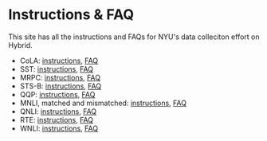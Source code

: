 # Instructions & FAQ

This site has all the instructions and FAQs for NYU's data colleciton effort on Hybrid. 
- CoLA: [instructions](https://nyu-mll.github.io/GLUE-human-performance/cola), [FAQ](https://nyu-mll.github.io/GLUE-human-performance/cola-faq)
- SST: [instructions](https://nyu-mll.github.io/GLUE-human-performance/sst), [FAQ](https://nyu-mll.github.io/GLUE-human-performance/sst-faq)
- MRPC: [instructions](https://nyu-mll.github.io/GLUE-human-performance/mrpc), [FAQ](https://nyu-mll.github.io/GLUE-human-performance/mrpc-faq)
- STS-B: [instructions](), [FAQ]()
- QQP: [instructions](https://nyu-mll.github.io/GLUE-human-performance/qqp), [FAQ](https://nyu-mll.github.io/GLUE-human-performance/qqp-faq)
- MNLI, matched and mismatched: [instructions](https://nyu-mll.github.io/GLUE-human-performance/mnli.html), [FAQ](https://nyu-mll.github.io/GLUE-human-performance/mnli-faq.html)
- QNLI: [instructions](https://nyu-mll.github.io/GLUE-human-performance/qnli), [FAQ](https://nyu-mll.github.io/GLUE-human-performance/qnli-faq)
- RTE: [instructions](https://nyu-mll.github.io/GLUE-human-performance/rte), [FAQ](https://nyu-mll.github.io/GLUE-human-performance/rte-faq)
- WNLI: [instructions](https://nyu-mll.github.io/GLUE-human-performance/wnli), [FAQ](https://nyu-mll.github.io/GLUE-human-performance/wnli-faq)